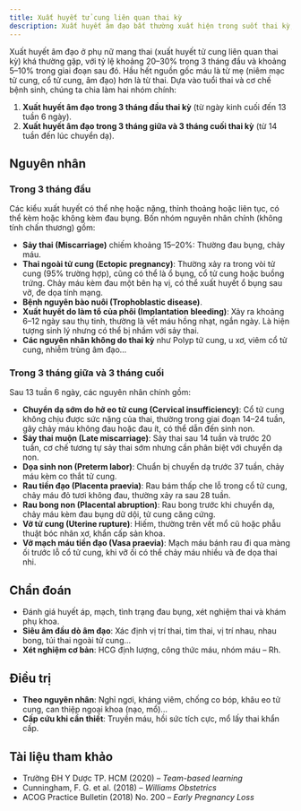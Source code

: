 ```yaml
---
title: Xuất huyết tử cung liên quan thai kỳ
description: Xuất huyết âm đạo bất thường xuất hiện trong suốt thai kỳ, có thể là dấu hiệu sinh lý hoặc cảnh báo các tình trạng sản khoa từ lành tính đến nguy hiểm.
---
```


Xuất huyết âm đạo ở phụ nữ mang thai (xuất huyết tử cung liên quan thai kỳ) khá thường gặp, với tỷ lệ khoảng 20–30% trong 3 tháng đầu và khoảng 5–10% trong giai đoạn sau đó. Hầu hết nguồn gốc máu là từ mẹ (niêm mạc tử cung, cổ tử cung, âm đạo) hơn là từ thai. Dựa vào tuổi thai và cơ chế bệnh sinh, chúng ta chia làm hai nhóm chính:

1. **Xuất huyết âm đạo trong 3 tháng đầu thai kỳ** (từ ngày kinh cuối đến 13 tuần 6 ngày).
2. **Xuất huyết âm đạo trong 3 tháng giữa và 3 tháng cuối thai kỳ** (từ 14 tuần đến lúc chuyển dạ).

## Nguyên nhân

### Trong 3 tháng đầu

Các kiểu xuất huyết có thể nhẹ hoặc nặng, thỉnh thoảng hoặc liên tục, có thể kèm hoặc không kèm đau bụng. Bốn nhóm nguyên nhân chính (không tính chấn thương) gồm:

- **Sảy thai (Miscarriage)** chiếm khoảng 15–20%: Thường đau bụng, chảy máu.
- **Thai ngoài tử cung (Ectopic pregnancy)**: Thường xảy ra trong vòi tử cung (95% trường hợp), cũng có thể là ổ bụng, cổ tử cung hoặc buồng trứng. Chảy máu kèm đau một bên hạ vị, có thể xuất huyết ổ bụng sau vỡ, đe dọa tính mạng.
- **Bệnh nguyên bào nuôi (Trophoblastic disease)**.
- **Xuất huyết do làm tổ của phôi (Implantation bleeding)**: Xảy ra khoảng 6–12 ngày sau thụ tinh, thường là vết máu hồng nhạt, ngắn ngày. Là hiện tượng sinh lý nhưng có thể bị nhầm với sảy thai.
- **Các nguyên nhân không do thai kỳ** như Polyp tử cung, u xơ, viêm cổ tử cung, nhiễm trùng âm đạo...

### Trong 3 tháng giữa và 3 tháng cuối

Sau 13 tuần 6 ngày, các nguyên nhân chính gồm:

- **Chuyển dạ sớm do hở eo tử cung (Cervical insufficiency)**: Cổ tử cung không chịu được sức nặng của thai, thường trong giai đoạn 14–24 tuần, gây chảy máu không đau hoặc đau ít, có thể dẫn đến sinh non.
- **Sảy thai muộn (Late miscarriage)**: Sảy thai sau 14 tuần và trước 20 tuần, cơ chế tương tự sảy thai sớm nhưng cần phân biệt với chuyển dạ non.
- **Dọa sinh non (Preterm labor)**: Chuẩn bị chuyển dạ trước 37 tuần, chảy máu kèm co thắt tử cung.
- **Rau tiền đạo (Placenta praevia)**: Rau bám thấp che lỗ trong cổ tử cung, chảy máu đỏ tươi không đau, thường xảy ra sau 28 tuần.
- **Rau bong non (Placental abruption)**: Rau bong trước khi chuyển dạ, chảy máu kèm đau bụng dữ dội, tử cung căng cứng.
- **Vỡ tử cung (Uterine rupture)**: Hiếm, thường trên vết mổ cũ hoặc phẫu thuật bóc nhân xơ, khẩn cấp sản khoa.
- **Vỡ mạch máu tiền đạo (Vasa praevia)**: Mạch máu bánh rau đi qua màng ối trước lỗ cổ tử cung, khi vỡ ối có thể chảy máu nhiều và đe dọa thai nhi.

## Chẩn đoán

- Đánh giá huyết áp, mạch, tình trạng đau bụng, xét nghiệm thai và khám phụ khoa.
- **Siêu âm đầu dò âm đạo**: Xác định vị trí thai, tim thai, vị trí nhau, nhau bong, túi thai ngoài tử cung...
- **Xét nghiệm cơ bản**: HCG định lượng, công thức máu, nhóm máu – Rh.

## Điều trị

- **Theo nguyên nhân**: Nghỉ ngơi, kháng viêm, chống co bóp, khâu eo tử cung, can thiệp ngoại khoa (nạo, mổ)...
- **Cấp cứu khi cần thiết**: Truyền máu, hồi sức tích cực, mổ lấy thai khẩn cấp.

## Tài liệu tham khảo

- Trường ĐH Y Dược TP. HCM (2020) – _Team-based learning_
- Cunningham, F. G. et al. (2018) – _Williams Obstetrics_
- ACOG Practice Bulletin (2018) No. 200 – _Early Pregnancy Loss_
